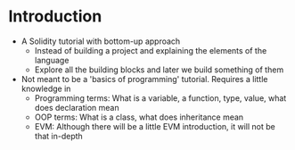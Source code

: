 # Introduction

- A Solidity tutorial with bottom-up approach
  - Instead of building a project and explaining the elements of the language
  - Explore all the building blocks and later we build something of them
- Not meant to be a 'basics of programming' tutorial. Requires a little knowledge in
  - Programming terms: What is a variable, a function, type, value, what does declaration mean
  - OOP terms: What is a class, what does inheritance mean
  - EVM: Although there will be a little EVM introduction, it will not be that in-depth